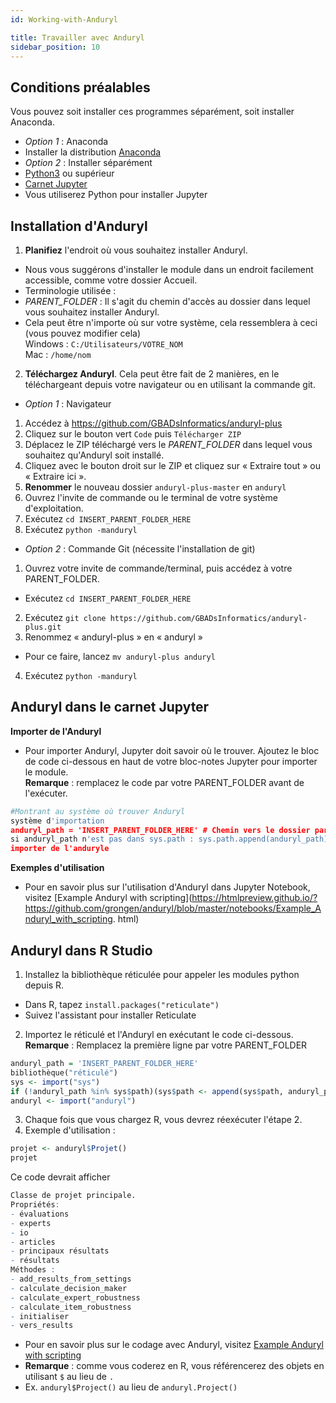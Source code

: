 ```yaml
---
id: Working-with-Anduryl

title: Travailler avec Anduryl
sidebar_position: 10
---
```


## Conditions préalables
Vous pouvez soit installer ces programmes séparément, soit installer Anaconda.
- *Option 1* : Anaconda
- Installer la distribution [Anaconda](https://www.anaconda.com/products/distribution)
- *Option 2* : Installer séparément
- [Python3](https://www.python.org/downloads/) ou supérieur
- [Carnet Jupyter](https://jupyter.org/install)
- Vous utiliserez Python pour installer Jupyter

## Installation d'Anduryl
1. **Planifiez** l'endroit où vous souhaitez installer Anduryl.
- Nous vous suggérons d'installer le module dans un endroit facilement accessible, comme votre dossier Accueil.
- Terminologie utilisée :
- *PARENT_FOLDER* : Il s'agit du chemin d'accès au dossier dans lequel vous souhaitez installer Anduryl.
- Cela peut être n'importe où sur votre système, cela ressemblera à ceci (vous pouvez modifier cela) <br/>
Windows : `C:/Utilisateurs/VOTRE_NOM` <br/>
Mac : `/home/nom`
2. **Téléchargez Anduryl**. Cela peut être fait de 2 manières, en le téléchargeant depuis votre navigateur ou en utilisant la commande git.
- *Option 1* : Navigateur
1. Accédez à https://github.com/GBADsInformatics/anduryl-plus
2. Cliquez sur le bouton vert `Code` puis `Télécharger ZIP`
3. Déplacez le ZIP téléchargé vers le *PARENT_FOLDER* dans lequel vous souhaitez qu'Anduryl soit installé.
4. Cliquez avec le bouton droit sur le ZIP et cliquez sur « Extraire tout » ou « Extraire ici ».
5. **Renommer** le nouveau dossier `anduryl-plus-master` en `anduryl`
6. Ouvrez l'invite de commande ou le terminal de votre système d'exploitation.
7. Exécutez `cd INSERT_PARENT_FOLDER_HERE`
8. Exécutez `python -manduryl`
- *Option 2* : Commande Git (nécessite l'installation de git)
1. Ouvrez votre invite de commande/terminal, puis accédez à votre PARENT_FOLDER.
- Exécutez `cd INSERT_PARENT_FOLDER_HERE`
2. Exécutez `git clone https://github.com/GBADsInformatics/anduryl-plus.git`
3. Renommez « anduryl-plus » en « anduryl »
- Pour ce faire, lancez `mv anduryl-plus anduryl`
4. Exécutez `python -manduryl`

## Anduryl dans le carnet Jupyter
**Importer de l'Anduryl**
- Pour importer Anduryl, Jupyter doit savoir où le trouver. Ajoutez le bloc de code ci-dessous en haut de votre bloc-notes Jupyter pour importer le module. <br/>
**Remarque** : remplacez le code par votre PARENT_FOLDER avant de l'exécuter.
```python
#Montrant au système où trouver Anduryl
système d'importation
anduryl_path = 'INSERT_PARENT_FOLDER_HERE' # Chemin vers le dossier parent anduryl
si anduryl_path n'est pas dans sys.path : sys.path.append(anduryl_path) # Ajouter un chemin vers sys
importer de l'anduryle
```
**Exemples d'utilisation**
- Pour en savoir plus sur l'utilisation d'Anduryl dans Jupyter Notebook, visitez [Example Anduryl with scripting](https://htmlpreview.github.io/?https://github.com/grongen/anduryl/blob/master/notebooks/Example_Anduryl_with_scripting. html)

## Anduryl dans R Studio
1. Installez la bibliothèque réticulée pour appeler les modules python depuis R.
- Dans R, tapez `install.packages("reticulate")`
- Suivez l'assistant pour installer Reticulate
2. Importez le réticulé et l'Anduryl en exécutant le code ci-dessous. <br/>
**Remarque** : Remplacez la première ligne par votre PARENT_FOLDER
```R
anduryl_path = 'INSERT_PARENT_FOLDER_HERE'
bibliothèque("réticulé")
sys <- import("sys")
if (!anduryl_path %in% sys$path)(sys$path <- append(sys$path, anduryl_path))
anduryl <- import("anduryl")
```
3. Chaque fois que vous chargez R, vous devrez réexécuter l'étape 2.
4. Exemple d'utilisation :
```r
projet <- anduryl$Projet()
projet
```
Ce code devrait afficher
```r
Classe de projet principale.
Propriétés:
- évaluations
- experts
- io
- articles
- principaux résultats
- résultats
Méthodes :
- add_results_from_settings
- calculate_decision_maker
- calculate_expert_robustness
- calculate_item_robustness
- initialiser
- vers_results
```
- Pour en savoir plus sur le codage avec Anduryl, visitez [Example Anduryl with scripting](https://htmlpreview.github.io/?https://github.com/grongen/anduryl/blob/master/notebooks/Example_Anduryl_with_scripting.html)
- **Remarque** : comme vous coderez en R, vous référencerez des objets en utilisant `$` au lieu de `.`
- Ex. `anduryl$Project()` au lieu de `anduryl.Project()`
